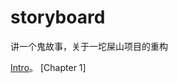 # storyboard
讲一个鬼故事，关于一坨屎山项目的重构


[Intro](https://github.com/cjieyan/storyboard/docs/intro.md)。
[Chapter 1]